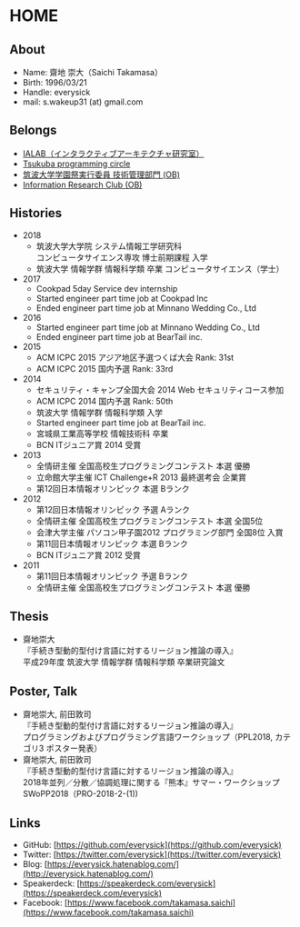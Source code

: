 # HOME

## About
- Name: 齋地 崇大（Saichi Takamasa）
- Birth: 1996/03/21
- Handle: everysick
- mail: s.wakeup31 (at) gmail.com

## Belongs

- [IALAB（インタラクティブアーキテクチャ研究室）](https://www.ialab.cs.tsukuba.ac.jp/)
- [Tsukuba programming circle](http://conclave.cs.tsukuba.ac.jp/tpc/)
- [筑波大学学園祭実行委員 技術管理部門 (OB)](http://www.sohosai.tsukuba.ac.jp/)
- [Information Research Club (OB)](http://www.irc.hira-tech.net/)

## Histories

- 2018
  - 筑波大学大学院 システム情報工学研究科 <br> コンピュータサイエンス専攻 博士前期課程 入学
  - 筑波大学 情報学群 情報科学類 卒業 コンピュータサイエンス（学士）
- 2017
  - Cookpad 5day Service dev internship
  - Started engineer part time job at Cookpad Inc
  - Ended engineer part time job at Minnano Wedding Co., Ltd
- 2016
  - Started engineer part time job at Minnano Wedding Co., Ltd
  - Ended engineer part time job at BearTail inc.
- 2015
  - ACM ICPC 2015 アジア地区予選つくば大会 Rank: 31st
  - ACM ICPC 2015 国内予選 Rank: 33rd
- 2014
  - セキュリティ・キャンプ全国大会 2014 Web セキュリティコース参加
  - ACM ICPC 2014 国内予選 Rank: 50th
  - 筑波大学 情報学群 情報科学類 入学
  - Started engineer part time job at BearTail inc.
  - 宮城県工業高等学校 情報技術科 卒業
  - BCN ITジュニア賞 2014 受賞
- 2013
  - 全情研主催 全国高校生プログラミングコンテスト 本選 優勝
  - 立命館大学主催 ICT Challenge+R 2013 最終選考会 企業賞
  - 第12回日本情報オリンピック 本選 Bランク
- 2012
  - 第12回日本情報オリンピック 予選 Aランク
  - 全情研主催 全国高校生プログラミングコンテスト 本選 全国5位
  - 会津大学主催 パソコン甲子園2012 プログラミング部門 全国8位 入賞
  - 第11回日本情報オリンピック 本選 Bランク
  - BCN ITジュニア賞 2012 受賞
- 2011
  - 第11回日本情報オリンピック 予選 Bランク
  - 全情研主催 全国高校生プログラミングコンテスト 本選 優勝

## Thesis

- 齋地崇大<br>
  『手続き型動的型付け言語に対するリージョン推論の導入』<br>
  平成29年度 筑波大学 情報学群 情報科学類 卒業研究論文

## Poster, Talk

- 齋地崇大, 前田敦司<br>
  『手続き型動的型付け言語に対するリージョン推論の導入』<br>
  プログラミングおよびプログラミング言語ワークショップ（PPL2018, カテゴリ3 ポスター発表）
- 齋地崇大, 前田敦司<br>
  『手続き型動的型付け言語に対するリージョン推論の導入』<br>
  2018年並列／分散／協調処理に関する『熊本』サマー・ワークショップ SWoPP2018（PRO-2018-2-(1))

## Links

- GitHub: [https://github.com/everysick](https://github.com/everysick)
- Twitter: [https://twitter.com/everysick](https://twitter.com/everysick)
- Blog: [https://everysick.hatenablog.com/](http://everysick.hatenablog.com/)
- Speakerdeck: [https://speakerdeck.com/everysick](https://speakerdeck.com/everysick)
- Facebook: [https://www.facebook.com/takamasa.saichi](https://www.facebook.com/takamasa.saichi)
